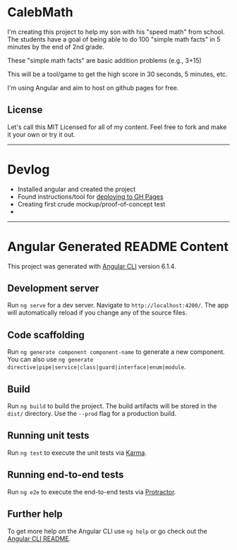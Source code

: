 # CalebMath

I'm creating this project to help my son with his "speed math" from school.
The students have a goal of being able to do 100 "simple math facts" in 5 minutes by the end of 2nd grade.

These "simple math facts" are basic addition problems (e.g., 3+15)

This will be a tool/game to get the high score in 30 seconds, 5 minutes, etc.

I'm using Angular and aim to host on github pages for free. 

## License

Let's call this MIT Licensed for all of my content. Feel free to fork and make it your own or try it out.

----
# Devlog

 - Installed angular and created the project
 - Found instructions/tool for [deploying to GH Pages](https://alligator.io/angular/deploying-angular-app-github-pages/)
 - Creating first crude mockup/proof-of-concept test
 - 


----
# Angular Generated README Content
This project was generated with [Angular CLI](https://github.com/angular/angular-cli) version 6.1.4.

## Development server

Run `ng serve` for a dev server. Navigate to `http://localhost:4200/`. The app will automatically reload if you change any of the source files.

## Code scaffolding

Run `ng generate component component-name` to generate a new component. You can also use `ng generate directive|pipe|service|class|guard|interface|enum|module`.

## Build

Run `ng build` to build the project. The build artifacts will be stored in the `dist/` directory. Use the `--prod` flag for a production build.

## Running unit tests

Run `ng test` to execute the unit tests via [Karma](https://karma-runner.github.io).

## Running end-to-end tests

Run `ng e2e` to execute the end-to-end tests via [Protractor](http://www.protractortest.org/).

## Further help

To get more help on the Angular CLI use `ng help` or go check out the [Angular CLI README](https://github.com/angular/angular-cli/blob/master/README.md).
